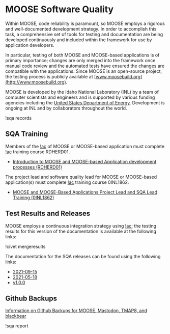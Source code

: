 # MOOSE Software Quality

Within MOOSE, code reliability is paramount, so MOOSE employs a rigorous and well-documented
development strategy.  In order to accomplish this task, a comprehensive set of tools for testing and
documentation are being developed continuously and included within the framework for use by
application developers.

In particular, testing of both MOOSE and MOOSE-based applications is of primary importance; changes
are only merged into the framework once manual code review and the automated tests have ensured the
changes are compatible with the applications. Since MOOSE is an open-source project, the testing
process is publicly available at [www.moosebuild.org](http://www.moosebuild.org).

MOOSE is developed by the Idaho National Laboratory (INL) by a team of computer scientists and
engineers and is supported by various funding agencies including the
[United States Department of Energy](http://energy.gov/). Development is ongoing at INL and by
collaborators throughout the world.

!sqa records

## SQA Training

Members of the [!ac](CCB) of MOOSE or MOOSE-based application must complete [!ac](INL) training course
RDHERD01.

- [Introduction to MOOSE and MOOSE-based Application development processes (RDHERD01)](sqa/training/ccb/index.md)

The project lead and software quality lead for MOOSE or MOOSE-based application(s) must complete [!ac](INL) training
course 0INL1862.

- [MOOSE and MOOSE-Based Applications Project Lead and SQA Lead Training (0INL1862)](sqa/training/lead/index.md)

## Test Results and Releases

MOOSE employs a continuous integration strategy using [!ac](CIVET); the testing results for
this version of the documentation is available at the following links:

!civet mergeresults

The documentation for the SQA releases can be found using the following links:

- [2021-09-15](https://mooseframework.org/releases/moose/2021-09-15)
- [2021-05-18](https://mooseframework.org/releases/moose/2021-05-18)
- [v1.0.0](https://mooseframework.org/releases/moose/v1.0.0)

## Github Backups

[Information on Github Backups for MOOSE, Mastodon, TMAP8, and blackbear](sqa/github_backup.md)

!sqa report

